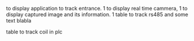 to display application to track entrance. 1 to display real time cammera, 1 to display captured image and its information. 1 table to track rs485 and some text blabla

table to track coil in plc